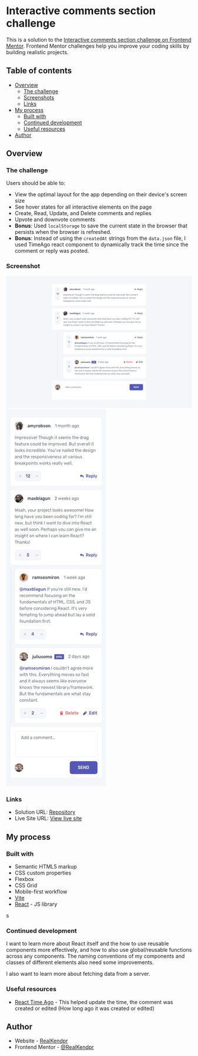 # Interactive comments section challenge

This is a solution to the [Interactive comments section challenge on Frontend Mentor](https://www.frontendmentor.io/challenges/interactive-comments-section-iG1RugEG9). Frontend Mentor challenges help you improve your coding skills by building realistic projects.

## Table of contents

- [Overview](#overview)
  - [The challenge](#the-challenge)
  - [Screenshots](#screenshot)
  - [Links](#links)
- [My process](#my-process)
  - [Built with](#built-with)
  - [Continued development](#continued-development)
  - [Useful resources](#useful-resources)
- [Author](#author)
    <!-- - [What I learned](#what-i-learned) -->
  <!-- - [Acknowledgments](#acknowledgments) -->

## Overview

### The challenge

Users should be able to:

- View the optimal layout for the app depending on their device's screen size
- See hover states for all interactive elements on the page
- Create, Read, Update, and Delete comments and replies
- Upvote and downvote comments
- **Bonus**: Used `localStorage` to save the current state in the browser that persists when the browser is refreshed.
- **Bonus**: Instead of using the `createdAt` strings from the `data.json` file, I used TimeAgo react component to dynamically track the time since the comment or reply was posted.

### Screenshot

![](./screenshot.jpg)
![](./screenshot2.jpg)

### Links

- Solution URL: [Repository](https://github.com/RealKendpr/comment-section)
- Live Site URL: [View live site](https://realkendpr.github.io/comment-section/)

## My process

### Built with

- Semantic HTML5 markup
- CSS custom properties
- Flexbox
- CSS Grid
- Mobile-first workflow
- [Vite](https://vitejs.dev/)
- [React](https://reactjs.org/) - JS library

<!-- ### What I learned

I learned about so many things about react
- React hooks and states
-  -->

s

### Continued development

I want to learn more about React itself and the how to use reusable components more effectively, and how to also use global/reusable functions across any components. The naming conventions of my components and classes of different elements also need some improvements.

I also want to learn more about fetching data from a server.

### Useful resources

- [React Time Ago](https://www.npmjs.com/package/react-timeago) - This helped update the time, the comment was created or edited (How long ago it was created or edited)

## Author

- Website - [RealKendpr](https://RealKendpr.github.io/comment-section)
- Frontend Mentor - [@RealKendpr](https://www.frontendmentor.io/profile/RealKendpr)

<!-- ## Acknowledgments -->
